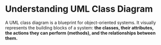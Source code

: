 # Understanding UML Class Diagram

A UML class diagram is a blueprint for object-oriented systems. It visually represents the building blocks of a system: **the classes, their attributes, the actions they can perform (methods), and the relationships between them.**
